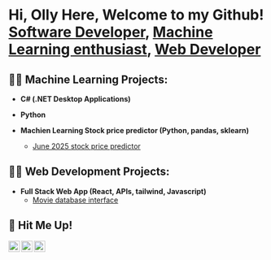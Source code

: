 <h1>Hi, Olly Here, Welcome to my Github! <br/><a href="https://www.linkedin.com/in/oliver-dunn-a404a4251/">Software Developer</a>, <a href="https://github.com/OliverDunnDev/">Machine Learning enthusiast</a>, <a href="https://oliverdunndev.github.io/oliver-portfolio/">Web Developer</a></h1>

<h2>👨‍💻 Machine Learning Projects:</h2>

- <b>C# (.NET Desktop Applications)</b>

- <b>Python</b>
- <b>Machien Learning Stock price predictor (Python, pandas, sklearn)</b>
  - [June 2025 stock price predictor ]([https://oliverdunndev.github.io/movie-app/](https://github.com/OliverDunnDev/Stockp-redictorJune2025))

<h2>👨‍💻 Web Development Projects:</h2>

- <b>Full Stack Web App (React, APIs, tailwind, Javascript)</b>
  - [Movie database interface ](https://oliverdunndev.github.io/movie-app/)




<h2> 🤳 Hit Me Up!</h2>

[<img align="left" alt="OliverDunn | Website" width="22px" src="https://cdn.jsdelivr.net/npm/simple-icons@v3/icons/iconfinder.svg" />][website]
[<img align="left" alt="OliverDunn | Email" width="22px" src="https://cdn.jsdelivr.net/npm/simple-icons@v3/icons/gmail.svg" />][gmail]
[<img align="left" alt="OliverDunn | LinkedIn" width="22px" src="https://cdn.jsdelivr.net/npm/simple-icons@v3/icons/linkedin.svg" />][linkedin]


[website]:https://oliverdunndev.github.io/oliver-portfolio/
[gmail]:https://oliverdunndev@gmail.com
[linkedin]: https://linkedin.com/in/oliver-dunn-a404a4251/
